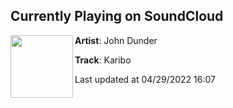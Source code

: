 ## Currently Playing on SoundCloud

[<img align="left" width="100" src="https://i1.sndcdn.com/artworks-cWFWP1xI2m3Rmv12-7cFksQ-t500x500.jpg">](https://soundcloud.com/johndunder/karibo?in=johndunder/sets/glass-darkly)

**Artist**: John Dunder 

**Track**: Karibo

Last updated at 04/29/2022 16:07
